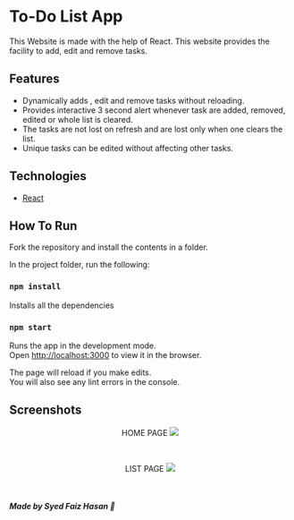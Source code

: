 # To-Do List App

This Website is made with the help of React. This website provides the facility to add, edit and remove tasks.

## Features
* Dynamically adds , edit and remove tasks without reloading.
* Provides interactive 3 second alert whenever task are added, removed, edited or whole list is cleared.
* The tasks are not lost on refresh and are lost only when one clears the list.
* Unique tasks can be edited without affecting other tasks.

## Technologies
- <a href="https://reactjs.org/">React</a>
## How To Run
Fork the repository and install the contents in a folder.

In the project folder, run the following:

### `npm install`

Installs all the dependencies

### `npm start`

Runs the app in the development mode.\
Open [http://localhost:3000](http://localhost:3000) to view it in the browser.

The page will reload if you make edits.\
You will also see any lint errors in the console.


## Screenshots

<p align="center"> HOME PAGE
<image src="https://github.com/faiz-hasan11/React-To-Do-App/blob/main/homepage.png" />
</p><br>
<p align="center"> LIST PAGE
<image src="https://github.com/faiz-hasan11/React-To-Do-App/blob/main/item.png" />
</p><br>

##### Made by Syed Faiz Hasan :wave:
